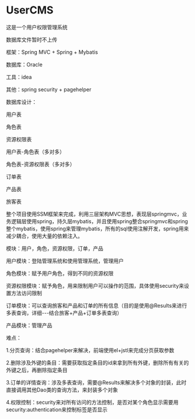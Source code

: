 # UserCMS
这是一个用户权限管理系统

数据库文件暂时不上传



框架：Spring MVC + Spring + Mybatis

数据库：Oracle

工具：idea

其他：spring security + pagehelper

数据库设计：

用户表

角色表

资源权限表

用户表-角色表（多对多）

角色表-资源权限表（多对多）

订单表

产品表

旅客表


整个项目使用SSM框架来完成，利用三层架构MVC思想，表现层springmvc，业务逻辑层使用spring，持久层mybatis，并且使用spring整合springmvc和spring整个mybatis，使用spring来管理mybatis，所有的sql使用注解开发，spring用来减少耦合，使用大量的依赖注入。

模块：用户，角色，资源权限，订单，产品

用户模块：登陆管理系统和使用管理系统，管理用户

角色模块：赋予用户角色，得到不同的资源权限

资源权限模块：赋予角色，用来限制用户可以操作的范围，具体使用security来设置方法访问限制

订单模块：可以查询旅客和产品和订单的所有信息（目的是使用@Results来进行多表查询，详细---结合旅客+产品+订单多表查询）

产品模块：管理产品

难点：

1.分页查询：结合pagehelper来解决，前端使用el+jstl来完成分页获取参数

2.删除涉及外键的条目：需要获取指定条目的id来拿到所有外键，删除所有有关的外键之后，再删除指定条目

3.订单的详情查询：涉及多表查询，需要@Results来解决多个对象的封装，此时直接调用其他Dao类的查询方法，来封装多个对象

4.权限控制：security来对所有访问的方法控制，是否对某个角色显示需要用security:authentication来控制标签是否显示

